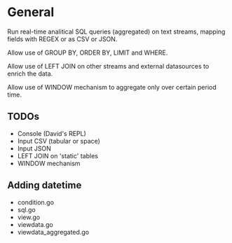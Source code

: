 # General

Run real-time analitical SQL queries (aggregated) on text streams, mapping fields with REGEX or as CSV or JSON.

Allow use of GROUP BY, ORDER BY, LIMIT and WHERE.

Allow use of LEFT JOIN on other streams and external datasources to enrich the data.

Allow use of WINDOW mechanism to aggregate only over certain period time.


## TODOs
- Console (David's REPL)
- Input CSV (tabular or space)
- Input JSON
- LEFT JOIN on 'static' tables
- WINDOW mechanism




## Adding datetime 
- condition.go
- sql.go
- view.go
- viewdata.go
- viewdata_aggregated.go
  